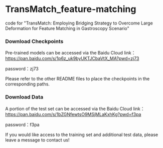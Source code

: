# TransMatch_feature-matching
code for "TransMatch: Employing Bridging Strategy to Overcome Large Deformation for Feature Matching in Gastroscopy Scenario"

### Download Checkpoints
Pre-trained models can be accessed via the Baidu Cloud link：
https://pan.baidu.com/s/1p6z_uk9byUKTJCbaVtX_MA?pwd=zj73 

password：zj73 

Please refer to the other README files to place the checkpoints in the corresponding paths.

### Download Data
A portion of the test set can be accessed via the Baidu Cloud link： 
https://pan.baidu.com/s/1bZGNfewtsO9MSjMLaKxhKg?pwd=f3pa 

password：f3pa 

If you would like access to the training set and additional test data, please leave a message to contact us!
